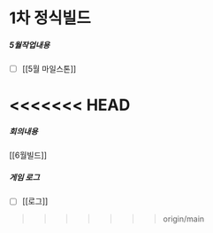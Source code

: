 
# 1차 정식빌드


##### 5월작업내용
- [ ] [[5월 마일스톤]]

<<<<<<< HEAD
=======

##### 회의내용 
[[6월빌드]]


##### 게임 로그
- [ ] [[로그]]
>>>>>>> origin/main
